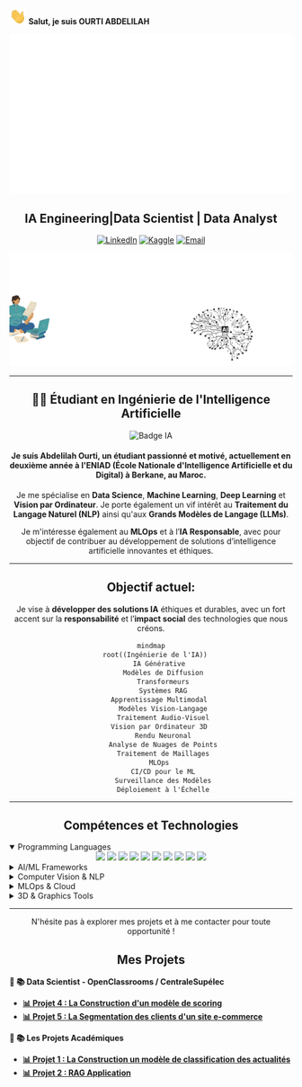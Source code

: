<img src="https://raw.githubusercontent.com/ABSphreak/ABSphreak/master/gifs/Hi.gif" width="30px"> **Salut, je suis OURTI ABDELILAH**

<div align="center">
  <img src="Blue Modern Artificial Intelligence Presentation.gif" alt="Blue Modern Artificial Intelligence Presentation" width="700">

## IA Engineering|Data Scientist | Data Analyst 

[![LinkedIn](https://img.shields.io/badge/LinkedIn-0077B5?style=for-the-badge&logo=linkedin&logoColor=white)](https://www.linkedin.com/in/abdelilah-ourti)
  [![Kaggle](https://img.shields.io/badge/Kaggle-20BEFF?style=for-the-badge&logo=Kaggle&logoColor=white)](https://www.kaggle.com/abdelilahourti)
  [![Email](https://img.shields.io/badge/Email-D14836?style=for-the-badge&logo=gmail&logoColor=white)](mailto:abdelilahourti@gmail.com)

<div align="center">
  <img src="bienvenue_github.gif" alt="bienvenue_github" width="700">

------------
## 👨‍🎓 Étudiant en Ingénierie de l'Intelligence Artificielle

![Badge IA](https://img.shields.io/badge/Étudiant%20en%20Ingénierie%20de%20l'IA-20BEFF?style=flat-square&logo=python&logoColor=white)

#### Je suis **Abdelilah Ourti**, un étudiant passionné et motivé, actuellement en deuxième année à l'**ENIAD** (École Nationale d'Intelligence Artificielle et du Digital) à Berkane, au Maroc.

Je me spécialise en **Data Science**, **Machine Learning**, **Deep Learning** et **Vision par Ordinateur**. Je porte également un vif intérêt au **Traitement du Langage Naturel (NLP)** ainsi qu'aux **Grands Modèles de Langage (LLMs)**.

Je m'intéresse également au **MLOps** et à l’**IA Responsable**, avec pour objectif de contribuer au développement de solutions d’intelligence artificielle innovantes et éthiques.


------------
## Objectif actuel:
Je vise à **développer des solutions IA** éthiques et durables, avec un fort accent sur la **responsabilité** et l’**impact social** des technologies que nous créons.

```mermaid
mindmap
  root((Ingénierie de l'IA))
    IA Générative
      Modèles de Diffusion
      Transformeurs
      Systèmes RAG
    Apprentissage Multimodal
      Modèles Vision-Langage
      Traitement Audio-Visuel
    Vision par Ordinateur 3D
      Rendu Neuronal
      Analyse de Nuages de Points
      Traitement de Maillages
    MLOps
      CI/CD pour le ML
      Surveillance des Modèles
      Déploiement à l'Échelle
```
------------------------------------------
## Compétences et Technologies


<details open>
  <summary  align="left">Programming Languages</summary>
  <div>
    <img src="https://img.shields.io/badge/Python-3776AB?style=for-the-badge&logo=python&logoColor=white">
    <img src="https://img.shields.io/badge/C++-00599C?style=for-the-badge&logo=c%2B%2B&logoColor=white">
    <img src="https://img.shields.io/badge/Java-007396?style=for-the-badge&logo=oracle&logoColor=white">
    <img src="https://img.shields.io/badge/PHP-777BB4?style=for-the-badge&logo=php&logoColor=white">
    <img src="https://img.shields.io/badge/JavaScript-F7DF1E?style=for-the-badge&logo=javascript&logoColor=black">
    <img src="https://img.shields.io/badge/TypeScript-3178C6?style=for-the-badge&logo=typescript&logoColor=white">
    <img src="https://img.shields.io/badge/R-276DC3?style=for-the-badge&logo=r&logoColor=white">
    <img src="https://img.shields.io/badge/SQL-4479A1?style=for-the-badge&logo=postgresql&logoColor=white">
    <img src="https://img.shields.io/badge/Julia-9558B2?style=for-the-badge&logo=julia&logoColor=white">
    <img src="https://img.shields.io/badge/Rust-000000?style=for-the-badge&logo=rust&logoColor=white">
  </div>
</details>

<details>
  <summary align="left">AI/ML Frameworks</summary>
  <div>
    <img src="https://img.shields.io/badge/TensorFlow-FF6F00?style=for-the-badge&logo=tensorflow&logoColor=white">
    <img src="https://img.shields.io/badge/Keras-D00000?style=for-the-badge&logo=keras&logoColor=white">
    <img src="https://img.shields.io/badge/PyTorch-EE4C2C?style=for-the-badge&logo=pytorch&logoColor=white">
    <img src="https://img.shields.io/badge/Scikit--learn-F7931E?style=for-the-badge&logo=scikit-learn&logoColor=white">
    <img src="https://img.shields.io/badge/JAX-0A2F5F?style=for-the-badge&logo=jax&logoColor=white">
    <img src="https://img.shields.io/badge/Hugging%20Face-FFD21F?style=for-the-badge&logo=huggingface&logoColor=black">
    <img src="https://img.shields.io/badge/LangChain-65B741?style=for-the-badge">
    <img src="https://img.shields.io/badge/ONNX-005CED?style=for-the-badge&logo=onnx&logoColor=white">
    <img src="https://img.shields.io/badge/Stable%20Diffusion-FF9D00?style=for-the-badge">
    <img src="https://img.shields.io/badge/XGBoost-337AB7?style=for-the-badge">
  </div>
</details>

<details>
  <summary align="left">Computer Vision & NLP</summary>
  <div>
    <img src="https://img.shields.io/badge/OpenCV-5C3EE8?style=for-the-badge&logo=opencv&logoColor=white">
    <img src="https://img.shields.io/badge/Transformers-FFD21F?style=for-the-badge&logo=huggingface&logoColor=black">
    <img src="https://img.shields.io/badge/SpaCy-09A3D5?style=for-the-badge">
    <img src="https://img.shields.io/badge/NLTK-76B900?style=for-the-badge">
    <img src="https://img.shields.io/badge/mediapipe-4285F4?style=for-the-badge&logo=google&logoColor=white">
    <img src="https://img.shields.io/badge/Detectron2-00C6B8?style=for-the-badge">
    <img src="https://img.shields.io/badge/PyTorch%20Lightning-792EE5?style=for-the-badge&logo=pytorch-lightning&logoColor=white">
    <img src="https://img.shields.io/badge/AllenNLP-EE4C2C?style=for-the-badge">
    <img src="https://img.shields.io/badge/Sentence%20Transformers-004E89?style=for-the-badge">
    <img src="https://img.shields.io/badge/Kornia-FF007F?style=for-the-badge">
  </div>
</details>

<details>
  <summary align="left">MLOps & Cloud</summary>
  <div>
    <img src="https://img.shields.io/badge/Docker-2496ED?style=for-the-badge&logo=docker&logoColor=white">
    <img src="https://img.shields.io/badge/Kubernetes-326CE5?style=for-the-badge&logo=kubernetes&logoColor=white">
    <img src="https://img.shields.io/badge/AWS-232F3E?style=for-the-badge&logo=amazon-aws&logoColor=white">
    <img src="https://img.shields.io/badge/GCP-4285F4?style=for-the-badge&logo=google-cloud&logoColor=white">
    <img src="https://img.shields.io/badge/Azure-0078D4?style=for-the-badge&logo=microsoftazure&logoColor=white">
    <img src="https://img.shields.io/badge/MLflow-0194E2?style=for-the-badge&logo=mlflow&logoColor=white">
    <img src="https://img.shields.io/badge/DVC-945DD6?style=for-the-badge&logo=dvc&logoColor=white">
    <img src="https://img.shields.io/badge/GitHub%20Actions-2088FF?style=for-the-badge&logo=github-actions&logoColor=white">
    <img src="https://img.shields.io/badge/Weights%20%26%20Biases-FFBE00?style=for-the-badge&logo=weightsandbiases&logoColor=black">
    <img src="https://img.shields.io/badge/Vertex%20AI-4285F4?style=for-the-badge&logo=google-cloud&logoColor=white">
  </div>
</details>

<details>
  <summary align="left">3D & Graphics Tools</summary>
  <div>
    <img src="https://img.shields.io/badge/Three.js-000000?style=for-the-badge&logo=three.js&logoColor=white">
    <img src="https://img.shields.io/badge/WebGL-990000?style=for-the-badge&logo=webgl&logoColor=white">
    <img src="https://img.shields.io/badge/Open3D-333333?style=for-the-badge">
    <img src="https://img.shields.io/badge/PyTorch3D-EE4C2C?style=for-the-badge&logo=pytorch&logoColor=white">
    <img src="https://img.shields.io/badge/Blender-F5792A?style=for-the-badge&logo=blender&logoColor=white">
    <img src="https://img.shields.io/badge/Unity-000000?style=for-the-badge&logo=unity&logoColor=white">
    <img src="https://img.shields.io/badge/GLSL-5586A4?style=for-the-badge">
    <img src="https://img.shields.io/badge/NeRF-4B32C3?style=for-the-badge">
  </div>
</details>
</details open>

--------------------------------------------------------------

 N'hésite pas à explorer mes projets et à me contacter pour toute opportunité ! 
<h2 align="center">Mes Projets</h2>

<style>
  h2 {
    text-align: center;
  }
  
  h3, ul, li {
    text-align: left;
  }
  
  .project-category {
    font-weight: bold;
    margin-bottom: 10px;
    text-align: left;
  }
</style>

<div class="project-category">
  🔷 <strong>📚 Data Scientist - OpenClassrooms / CentraleSupélec</strong>
</div>

<ul>
  <li><a href="https://github.com/Abdelilah04116/Construisez-un-mod-le-de-scoring"><strong>📊 Projet 4 : La Construction d'un modèle de scoring</strong></a></li>
  <li><a href="https://github.com/Abdelilah04116/Segmentez_des_clients_d_un_site_ecommerce"><strong>📊 Projet 5 : La Segmentation des clients d'un site e-commerce</strong></a></li>
</ul>

<div class="project-category">
  🔷 <strong>📚 Les Projets Académiques</strong>
</div>

<ul>
  <li><a href="https://github.com/Abdelilah04116/fake-and-real-news-Classification-"><strong>📊 Projet 1 : La Construction un modèle de classification des actualités</strong></a></li>
  <li><a href="https://github.com/Abdelilah04116/RAG_Project"><strong>📊 Projet 2 : RAG Application</strong></a></li>
</ul>

 
